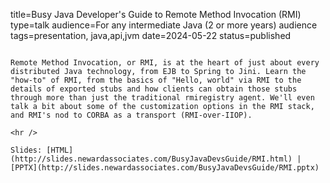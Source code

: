 title=Busy Java Developer's Guide to Remote Method Invocation (RMI)
type=talk
audience=For any intermediate Java (2 or more years) audience
tags=presentation, java,api,jvm
date=2024-05-22
status=published
~~~~~~

Remote Method Invocation, or RMI, is at the heart of just about every distributed Java technology, from EJB to Spring to Jini. Learn the "how-to" of RMI, from the basics of "Hello, world" via RMI to the details of exported stubs and how clients can obtain those stubs through more than just the traditional rmiregistry agent. We'll even talk a bit about some of the customization options in the RMI stack, and RMI's nod to CORBA as a transport (RMI-over-IIOP).
    
<hr />

Slides: [HTML](http://slides.newardassociates.com/BusyJavaDevsGuide/RMI.html) | [PPTX](http://slides.newardassociates.com/BusyJavaDevsGuide/RMI.pptx)
